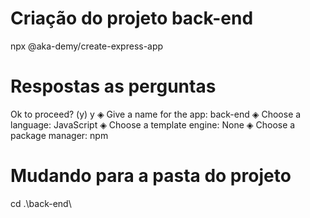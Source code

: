 # Criação do projeto back-end
npx @aka-demy/create-express-app

# Respostas as perguntas
Ok to proceed? (y) y
◈  Give a name for the app:  back-end
◈  Choose a language:  JavaScript
◈  Choose a template engine:  None
◈  Choose a package manager:  npm

# Mudando para a pasta do projeto
cd .\back-end\